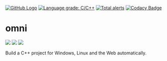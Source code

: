 [![GitHub Logo](https://img.shields.io/github/workflow/status/codegoose/omni/package?label=package)](https://github.com/codegoose/omni/actions?query=workflow%3Apackage)
[![Language grade: C/C++](https://img.shields.io/lgtm/grade/cpp/g/codegoose/omni.svg?logo=lgtm&logoWidth=18)](https://lgtm.com/projects/g/codegoose/omni/context:cpp)
[![Total alerts](https://img.shields.io/lgtm/alerts/g/codegoose/omni.svg?logo=lgtm&logoWidth=18)](https://lgtm.com/projects/g/codegoose/omni/alerts/)
[![Codacy Badge](https://app.codacy.com/project/badge/Grade/a795044308f844708037c2d5c57f98f5)](https://www.codacy.com/gh/codegoose/omni/dashboard)

# omni

![](https://img.shields.io/badge/windows-grey?logo=windows-xp)
![](https://img.shields.io/badge/linux-grey?logo=snapcraft)
![](https://img.shields.io/badge/web-grey?logo=firefox-browser)

Build a C++ project for Windows, Linux and the Web automatically.
